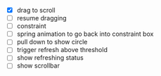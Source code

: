 * [x] drag to scroll
* [ ] resume dragging
* [ ] constraint
* [ ] spring animation to go back into constraint box
* [ ] pull down to show circle
* [ ] trigger refresh above threshold
* [ ] show refreshing status
* [ ] show scrollbar